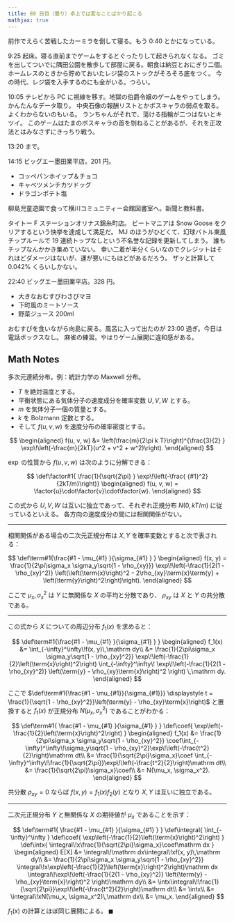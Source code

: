 ```yaml
---
title: 89 日目（曇り）卓上では変なことばかり起こる
mathjax: true
---
```


前作でえらく苦戦したカーミラを倒して寝る。もう 0:40 とかになっている。

9:25 起床。寝る直前までゲームをするとぐったりして起きられなくなる。
ゴミを出してついでに隅田公園を散歩して部屋に戻る。朝食は納豆とおにぎり二個。
ホームレスのときから貯めておいたレジ袋のストックがそろそろ底をつく。
今の時代、レジ袋を入手するのにも金がいる。つらい。

10:05 テレビから PC に視線を移す。地獄の伯爵令嬢のゲームをやってしまう。かんたんなデータ取り。
中央石像の報酬リストとかボスキャラの弱点を取る。よくわからないのもいる。
ランちゃんがそれで、蕩ける指輪が二つはないとキツイ。
このゲームはたまのボスキャラの首を刎ねることがあるが、それを正攻法とはみなさずにきっちり戦う。

13:20 まで。

14:15 ビッグエー墨田業平店。201 円。

* コッペパンホイップ＆チョコ
* キャベツメンチカツドッグ
* ドラゴンポテト塩

柳島児童遊園で食って横川コミュニティー会館図書室へ。新聞と教科書。

タイトー F ステーションオリナス錦糸町店。
ビートマニアは Snow Goose をクリアするという快挙を達成して満足だ。
MJ のほうがひどくて、幻球バトル東風チップルールで 19 連続トップなしという不名誉な記録を更新してしまう。
誰もチップなんかかき集めていない。
幸い二着が半分くらいなのでクレジットはそれほどダメージはないが、運が悪いにもほどがあるだろう。
ザッと計算して $0.042\%$ くらいしかない。

22:40 ビッグエー墨田業平店。328 円。

* 大きなおむすびわさびマヨ
* 下町風のミートソース
* 野菜ジュース 200ml

おむすびを食いながら向島に戻る。風呂に入って出たのが 23:00 過ぎ。今日は電話ボックスなし。
麻雀の練習。やはりゲーム展開に違和感がある。

## Math Notes

多次元連続分布。例：統計力学の Maxwell 分布。

* $T$ を絶対温度とする。
* 平衡状態にある気体分子の速度成分を確率変数 $U, V, W$ とする。
* $m$ を気体分子一個の質量とする。
* $k$ を Bolzmann 定数とする。
* そして $f(u, v, w)$ を速度分布の確率密度とする。

$$
\begin{aligned}
f(u, v, w) &= \left(\frac{m}{2\pi k T}\right)^{\frac{3}{2} }
\exp\!\left(-\frac{m}{2kT}(u^2 + v^2 + w^2)\right).
\end{aligned}
$$

$\exp$ の性質から $f(u, v, w)$ は次のように分解できる：

$$
\def\factor#1{ \frac{1}{\sqrt{2\pi} } \exp\!\left(-\frac{ {#1}^2}{2kT/m}\right)}
\begin{aligned}
f(u, v, w) = \factor{u}\cdot\factor{v}\cdot\factor{w}.
\end{aligned}
$$

この式から $U, V, W$ は互いに独立であって、それぞれ正規分布
$N(0, kT/m)$ に従っているといえる。
各方向の速度成分の間には相関関係がない。

----

相関関係がある場合の二次元正規分布は $X, Y$ を確率変数とすると次で表される：

$$
\def\term#1{\frac{#1 - \mu_{#1} }{\sigma_{#1} } }
\begin{aligned}
f(x, y) = \frac{1}{2\pi\sigma_x \sigma_y\sqrt{1 - \rho_{xy}}}
\exp\!\left(-\frac{1}{2(1 - \rho_{xy}^2)}
\left(\left(\term{x}\right)^2 - 2\rho_{xy}\term{x}\term{y} + \left(\term{y}\right)^2\right)\right).
\end{aligned}
$$

ここで $\mu_x, \sigma_x^2$ は $Y$ に無関係な $X$ の平均と分散であり、
$\rho_{xy}$ は $X$ と $Y$ の共分散である。

----

この式から $X$ についての周辺分布 $f_1(x)$ を求めると：

$$
\def\term#1{\frac{#1 - \mu_{#1} }{\sigma_{#1} } }
\begin{aligned}
f_1(x) &= \int_{-\infty}^\infty\!f(x, y)\,\mathrm dy\\
&= \frac{1}{2\pi\sigma_x \sigma_y\sqrt{1 - \rho_{xy}^2}}
\exp\!\left(-\frac{1}{2}\left(\term{x}\right)^2\right)
\int_{-\infty}^\infty\!
\exp\!\left(-\frac{1}{2(1 - \rho_{xy}^2)}
\left(\term{y} - \rho_{xy}\term{x}\right)^2
\right)
\,\mathrm dy.
\end{aligned}
$$

ここで $\def\term#1{\frac{#1 - \mu_{#1}}{\sigma_{#1}}} \displaystyle t = \frac{1}{\sqrt{1 - \rho_{xy}^2}}\left(\term{y} - \rho_{xy}\term{x}\right)$
と置換すると $f_1(x)$ が正規分布 $N(\mu_x, \sigma_x^2)$ であることがわかる：

$$
\def\term#1{ \frac{#1 - \mu_{#1} }{\sigma_{#1} } }
\def\coef{ \exp\left(-\frac{1}{2}\left(\term{x}\right)^2\right) }
\begin{aligned}
f_1(x) &= \frac{1}{2\pi\sigma_x \sigma_y\sqrt{1 - \rho_{xy}^2}}
\coef\int_{-\infty}^\infty\!\sigma_y\sqrt{1 - \rho_{xy}^2}\exp\!\left(-\frac{t^2}{2}\right)\mathrm dt\\
&= \frac{1}{\sqrt{2\pi}\sigma_x}\coef
\int_{-\infty}^\infty\!\frac{1}{\sqrt{2\pi}}\exp\!\left(-\frac{t^2}{2}\right)\mathrm dt\\
&= \frac{1}{\sqrt{2\pi}\sigma_x}\coef\\
&= N(\mu_x, \sigma_x^2).
\end{aligned}
$$

共分散 $\rho_{xy} = 0$ ならば $f(x, y) = f_1(x)f_2(y)$ となり
$X, Y$ は互いに独立である。

----

二次元正規分布 $Y$ と無関係な $X$ の期待値が $\mu_x$ であることを示す：

$$
\def\term#1{ \frac{#1 - \mu_{#1} }{\sigma_{#1} } }
\def\integral{ \int_{-\infty}^\infty }
\def\coef{ \exp\left(-\frac{1}{2}\left(\term{x}\right)^2\right) }
\def\intx{ \integral\!x\frac{1}{\sqrt{2\pi}\sigma_x}\coef\mathrm dx }
\begin{aligned}
E[X] &= \integral\!\mathrm dx\integral\!xf(x, y)\,\mathrm dy\\
&= \frac{1}{2\pi\sigma_x \sigma_y\sqrt{1 - \rho_{xy}^2}}
\integral\!x\exp\left(-\frac{1}{2}\left(\term{x}\right)^2\right)\mathrm dx
\integral\!\exp\!\left(-\frac{1}{2(1 - \rho_{xy}^2)}
\left(\term{y} - \rho_{xy}\term{x}\right)^2
\right)\mathrm dy\\
&= \intx\integral\!\frac{1}{\sqrt{2\pi}}\exp\!\left(-\frac{t^2}{2}\right)\mathrm dt\\
&= \intx\\
&= \integral\!xN(\mu_x, \sigma_x^2)\,\mathrm dx\\
&= \mu_x.
\end{aligned}
$$

$f_1(x)$ の計算とほぼ同じ展開による。
$\blacksquare$
